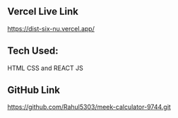 ## Vercel Live Link 
https://dist-six-nu.vercel.app/

## Tech Used:
HTML CSS and REACT JS

## GitHub Link
https://github.com/Rahul5303/meek-calculator-9744.git
